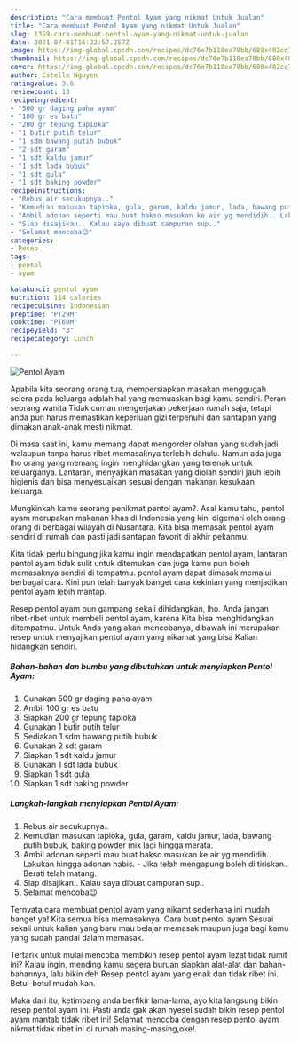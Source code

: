 ```yaml
---
description: "Cara membuat Pentol Ayam yang nikmat Untuk Jualan"
title: "Cara membuat Pentol Ayam yang nikmat Untuk Jualan"
slug: 1359-cara-membuat-pentol-ayam-yang-nikmat-untuk-jualan
date: 2021-07-01T16:22:57.257Z
image: https://img-global.cpcdn.com/recipes/dc76e7b118ea78bb/680x482cq70/pentol-ayam-foto-resep-utama.jpg
thumbnail: https://img-global.cpcdn.com/recipes/dc76e7b118ea78bb/680x482cq70/pentol-ayam-foto-resep-utama.jpg
cover: https://img-global.cpcdn.com/recipes/dc76e7b118ea78bb/680x482cq70/pentol-ayam-foto-resep-utama.jpg
author: Estelle Nguyen
ratingvalue: 3.6
reviewcount: 13
recipeingredient:
- "500 gr daging paha ayam"
- "100 gr es batu"
- "200 gr tepung tapioka"
- "1 butir putih telur"
- "1 sdm bawang putih bubuk"
- "2 sdt garam"
- "1 sdt kaldu jamur"
- "1 sdt lada bubuk"
- "1 sdt gula"
- "1 sdt baking powder"
recipeinstructions:
- "Rebus air secukupnya.."
- "Kemudian masukan tapioka, gula, garam, kaldu jamur, lada, bawang putih bubuk, baking powder mix lagi hingga merata."
- "Ambil adonan seperti mau buat bakso masukan ke air yg mendidih.. Lakukan hingga adonan habis.  Jika telah mengapung boleh di tiriskan.. Berati telah matang."
- "Siap disajikan.. Kalau saya dibuat campuran sup.."
- "Selamat mencoba😉"
categories:
- Resep
tags:
- pentol
- ayam

katakunci: pentol ayam 
nutrition: 114 calories
recipecuisine: Indonesian
preptime: "PT29M"
cooktime: "PT60M"
recipeyield: "3"
recipecategory: Lunch

---
```



![Pentol Ayam](https://img-global.cpcdn.com/recipes/dc76e7b118ea78bb/680x482cq70/pentol-ayam-foto-resep-utama.jpg)

Apabila kita seorang orang tua, mempersiapkan masakan menggugah selera pada keluarga adalah hal yang memuaskan bagi kamu sendiri. Peran seorang  wanita Tidak cuman mengerjakan pekerjaan rumah saja, tetapi anda pun harus memastikan keperluan gizi terpenuhi dan santapan yang dimakan anak-anak mesti nikmat.

Di masa  saat ini, kamu memang dapat mengorder olahan yang sudah jadi walaupun tanpa harus ribet memasaknya terlebih dahulu. Namun ada juga lho orang yang memang ingin menghidangkan yang terenak untuk keluarganya. Lantaran, menyajikan masakan yang diolah sendiri jauh lebih higienis dan bisa menyesuaikan sesuai dengan makanan kesukaan keluarga. 



Mungkinkah kamu seorang penikmat pentol ayam?. Asal kamu tahu, pentol ayam merupakan makanan khas di Indonesia yang kini digemari oleh orang-orang di berbagai wilayah di Nusantara. Kita bisa memasak pentol ayam sendiri di rumah dan pasti jadi santapan favorit di akhir pekanmu.

Kita tidak perlu bingung jika kamu ingin mendapatkan pentol ayam, lantaran pentol ayam tidak sulit untuk ditemukan dan juga kamu pun boleh memasaknya sendiri di tempatmu. pentol ayam dapat dimasak memalui berbagai cara. Kini pun telah banyak banget cara kekinian yang menjadikan pentol ayam lebih mantap.

Resep pentol ayam pun gampang sekali dihidangkan, lho. Anda jangan ribet-ribet untuk membeli pentol ayam, karena Kita bisa menghidangkan ditempatmu. Untuk Anda yang akan mencobanya, dibawah ini merupakan resep untuk menyajikan pentol ayam yang nikamat yang bisa Kalian hidangkan sendiri.

<!--inarticleads1-->

##### Bahan-bahan dan bumbu yang dibutuhkan untuk menyiapkan Pentol Ayam:

1. Gunakan 500 gr daging paha ayam
1. Ambil 100 gr es batu
1. Siapkan 200 gr tepung tapioka
1. Gunakan 1 butir putih telur
1. Sediakan 1 sdm bawang putih bubuk
1. Gunakan 2 sdt garam
1. Siapkan 1 sdt kaldu jamur
1. Gunakan 1 sdt lada bubuk
1. Siapkan 1 sdt gula
1. Siapkan 1 sdt baking powder




<!--inarticleads2-->

##### Langkah-langkah menyiapkan Pentol Ayam:

1. Rebus air secukupnya..
1. Kemudian masukan tapioka, gula, garam, kaldu jamur, lada, bawang putih bubuk, baking powder mix lagi hingga merata.
1. Ambil adonan seperti mau buat bakso masukan ke air yg mendidih.. Lakukan hingga adonan habis.  - Jika telah mengapung boleh di tiriskan.. Berati telah matang.
1. Siap disajikan.. Kalau saya dibuat campuran sup..
1. Selamat mencoba😉




Ternyata cara membuat pentol ayam yang nikamt sederhana ini mudah banget ya! Kita semua bisa memasaknya. Cara buat pentol ayam Sesuai sekali untuk kalian yang baru mau belajar memasak maupun juga bagi kamu yang sudah pandai dalam memasak.

Tertarik untuk mulai mencoba membikin resep pentol ayam lezat tidak rumit ini? Kalau ingin, mending kamu segera buruan siapkan alat-alat dan bahan-bahannya, lalu bikin deh Resep pentol ayam yang enak dan tidak ribet ini. Betul-betul mudah kan. 

Maka dari itu, ketimbang anda berfikir lama-lama, ayo kita langsung bikin resep pentol ayam ini. Pasti anda gak akan nyesel sudah bikin resep pentol ayam mantab tidak ribet ini! Selamat mencoba dengan resep pentol ayam nikmat tidak ribet ini di rumah masing-masing,oke!.

